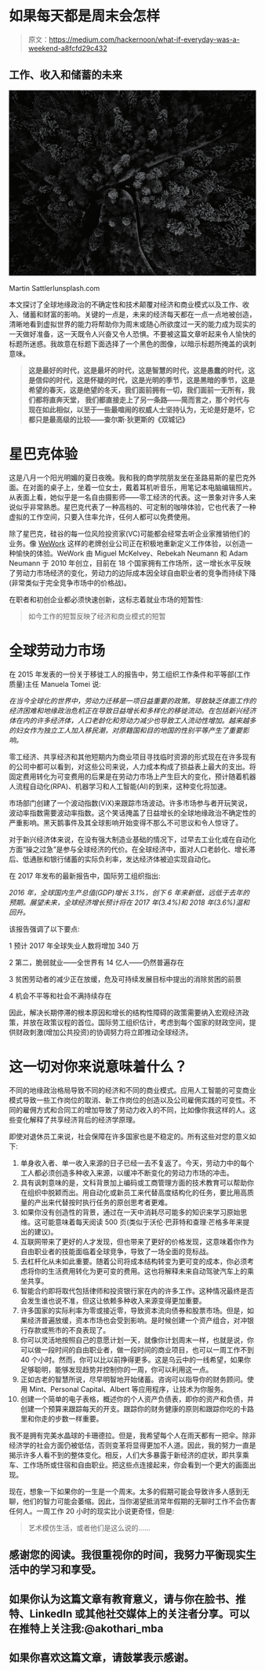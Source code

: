 # 如果每天都是周末会怎样

> 原文：<https://medium.com/hackernoon/what-if-everyday-was-a-weekend-a8fcfd29c432>

## 工作、收入和储蓄的未来

![](img/5d655cb805237206482b7a2943a8d669.png)

Martin SattlerIunsplash.com

本文探讨了全球地缘政治的不确定性和技术颠覆对经济和商业模式以及工作、收入、储蓄和财富的影响。关键的一点是，未来的经济每天都在一点一点地被创造，清晰地看到虚拟世界的能力将帮助你为周末或随心所欲度过一天的能力成为现实的一天做好准备，这一天既令人兴奋又令人恐惧。不要被这篇文章听起来令人愉快的标题所迷惑。我故意在标题下面选择了一个黑色的图像，以暗示标题所掩盖的讽刺意味。

> **这是最好的时代，这是最坏的时代，这是智慧的时代，这是愚蠢的时代，这是信仰的时代，这是怀疑的时代，这是光明的季节，这是黑暗的季节，这是希望的春天，这是绝望的冬天，我们面前拥有一切，我们面前一无所有，我们都将直奔天堂， 我们都直接走上了另一条路——简而言之，那个时代与现在如此相似，以至于一些最喧闹的权威人士坚持认为，无论是好是坏，它都只是最高级的比较——查尔斯·狄更斯的《双城记》**

# 星巴克体验

这是八月一个阳光明媚的夏日夜晚。我和我的商学院朋友坐在圣路易斯的星巴克外面。在对面的桌子上，坐着一位女士，戴着耳机听音乐，用笔记本电脑编辑照片。从表面上看，她似乎是一名自由摄影师——零工经济的代表。这一景象对许多人来说似乎非常熟悉。星巴克代表了一种高档的、可定制的咖啡体验，它也代表了一种虚拟的工作空间，只要入住率允许，任何人都可以免费使用。

除了星巴克，硅谷的每一位风险投资家(VC)可能都会经常去听企业家推销他们的业务。像 [WeWork](https://medium.com/u/52d87163016d?source=post_page-----a8fcfd29c432--------------------------------) 这样的老牌创业公司正在积极地重新定义工作体验，以创造一种愉快的体验。WeWork 由 Miguel McKelvey、Rebekah Neumann 和 Adam Neumann 于 2010 年创立，目前在 18 个国家拥有工作场所，这一增长水平反映了劳动力市场经济的变化，劳动力的边际成本因全球自由职业者的竞争而持续下降(非常类似于完全竞争市场中的价格战)。

在职者和初创企业都必须快速创新，这标志着就业市场的短暂性:

> 如今工作的短暂反映了经济和商业模式的短暂

# 全球劳动力市场

在 2015 年发表的一份关于移徙工人的报告中，劳工组织工作条件和平等部(工作质量)主任 Manuela Tomei 说:

*在当今全球化的世界中，劳动力迁移是一项日益重要的政策。导致缺乏体面工作的经济困难和地缘政治危机正在导致日益增长和多样化的移徙流动。在包括新兴经济体在内的许多经济体，人口老龄化和劳动力减少也导致工人流动性增加。越来越多的妇女作为独立工人加入移民潮，对原籍国和目的地国的性别平等产生了重要影响。*

零工经济、共享经济和其他短期内为商业项目寻找临时资源的形式现在在许多现有的公司中都可以看到，对这些公司来说，人力成本构成了损益表上最大的支出。将固定费用转化为可变费用的后果是在劳动力市场上产生巨大的变化，预计随着机器人流程自动化(RPA)、机器学习和人工智能(AI)的到来，这种变化将加速。

市场部门创建了一个波动指数(ViX)来跟踪市场波动。许多市场参与者开玩笑说，波动率指数需要波动率指数。这个笑话掩盖了日益增长的全球地缘政治不确定性的严重影响。黑天鹅事件及其全球影响开始变得不那么不可思议和令人惊讶了。

对于新兴经济体来说，在没有强大制造业基础的情况下，过早去工业化或在自动化方面“操之过急”是参与全球经济的代价。在全球经济中，面对人口老龄化、增长滞后、低通胀和银行储蓄的实际负利率，发达经济体被迫实现自动化。

在 2017 年发布的最新报告中，国际劳工组织指出:

*2016 年，全球国内生产总值(GDP)增长 3.1%，创下 6 年来新低，远低于去年的预期。展望未来，全球经济增长预计将在 2017 年(3.4%)和 2018 年(3.6%)温和回升。*

该报告强调了以下要点:

1 预计 2017 年全球失业人数将增加 340 万

2 第二，脆弱就业——全世界有 14 亿人——仍然普遍存在

3 贫困劳动者的减少正在放缓，危及可持续发展目标中提出的消除贫困的前景

4 机会不平等和社会不满持续存在

因此，解决长期停滞的根本原因和增长的结构性障碍的政策需要纳入宏观经济政策，并放在政策议程的首位。国际劳工组织估计，考虑到每个国家的财政空间，提供财政刺激(增加公共投资)的协调努力将立即推动全球经济。

# 这一切对你来说意味着什么？

不同的地缘政治格局导致不同的经济和不同的商业模式。应用人工智能的可变商业模式导致一些工作岗位的取消、新工作岗位的创造以及公司雇佣实践的可变性。不同的雇佣方式和合同工的增加导致了劳动力收入的不同，比如像你我这样的人。这些变化解释了共享经济背后的经济学原理。

即使对退休员工来说，社会保障在许多国家也是不稳定的。所有这些对您的意义如下:

1.  单身收入者、单一收入来源的日子已经一去不复返了。今天，劳动力中的每个工人都必须创造多种收入来源，以缓冲不断变化的劳动力市场的冲击。
2.  具有讽刺意味的是，文科背景加上编码或工商管理方面的技术教育可以帮助你在组织中脱颖而出。用自动化或新员工来代替高度结构化的任务，要比用高质量的产出来代替按时执行任务的原创思考者更难。
3.  如果你没有创造性的背景，通过在一天中消耗尽可能多的知识来学习原始思维。这可能意味着每天阅读 500 页(类似于沃伦·巴菲特和查理·芒格多年来提出的建议)。
4.  互联网带来了更好的人才发现，但也带来了更好的价格发现，这意味着你作为自由职业者的技能面临着全球竞争，导致了一场全面的竞标战。
5.  去杠杆化从未如此重要。随着公司将成本结构转变为更可变的成本，你必须考虑将你的生活费用转化为更可变的费用。这也将解释未来自动驾驶汽车上的乘坐共享。
6.  智能合约即将取代包括律师和投资银行家在内的许多工作。这种情况最终是否会发生谁也说不准，但这让依赖多种收入来源变得更加重要。
7.  许多国家的实际利率为零或接近零，导致资本流向债券和股票市场。但是，如果经济普遍放缓，资本市场也会受到影响。是时候创建一个资产组合，对冲银行存款或熊市的不良表现了。
8.  你可以灵活地按照自己的意愿计划一天，就像你计划周末一样，也就是说，你可以做一段时间的自由职业者，做一段时间的商业项目，也可以一周工作不到 40 个小时。然而，你可以比以前挣得更多。这是乌云中的一线希望，如果你足够聪明，能够发现趋势并控制你的一周，你可以利用这一点。
9.  正如古老的智慧所说，尽早明智地开始储蓄。咨询可以指导你的财务顾问。使用 Mint、Personal Capital、Albert 等应用程序，让技术为你服务。
10.  创建一个简单的电子表格，概述你的个人资产负债表，即你的资产和负债，并创建一个预算来跟踪每天的开支。跟踪你的财务健康的原则和跟踪你吃的卡路里和你走的步数一样重要。

我不是拥有完美水晶球的卡珊德拉。但是，我希望每个人在雨天都有一把伞。除非经济学的社会方面仍被低估，否则变革将显得更加不人道。因此，我的努力一直是揭示许多人看不到的整体变化。相反，人们大多暴露于新经济的症状，即共享乘车、工作场所或住宿和自由职业。把这些点连接起来，你会看到一个更大的画面出现。

现在，想象一下如果你的一生是一个周末。太多的假期可能会导致许多人感到无聊，他们的智力可能会萎缩。因此，当你渴望抵消常年假期的无聊时工作不会伤害任何人。一周工作 20 小时的现实比小说更奇怪，但是:

> 艺术模仿生活，或者他们是这么说的……

## 感谢您的阅读。我很重视你的时间，我努力平衡现实生活中的学习和享受。

## 如果你认为这篇文章有教育意义，请与你在脸书、推特、LinkedIn 或其他社交媒体上的关注者分享。可以在推特上关注我:@akothari_mba

## 如果你喜欢这篇文章，请鼓掌表示感谢。